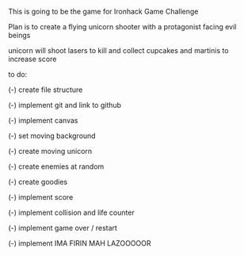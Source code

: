 This is going to be the game for Ironhack Game Challenge

Plan is to create a flying unicorn shooter with a protagonist facing evil beings

unicorn will shoot lasers to kill and collect cupcakes and martinis to increase score

to do:

(-) create file structure

(-) implement git and link to github

(-) implement canvas

(-) set moving background

(-) create moving unicorn

(-) create enemies at random

(-) create goodies

(-) implement score

(-) implement collision and life counter

(-) implement game over / restart

(-) implement IMA FIRIN MAH LAZOOOOOR
